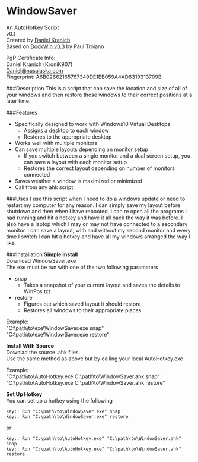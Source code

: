 # WindowSaver
An AutoHotkey Script  
v0.1  
Created by [Daniel Kranich](https://github.com/KroniK907)  
Based on [DockWin v0.3](https://autohotkey.com/board/topic/112113-dockwin-storerecall-window-positions/) by Paul Troiano  

PgP Certificate Info:  
Daniel Kranich (KroniK907)  
Daniel@nusalaska.com  
Fingerprint: A6B02662165767349DE1EB059A4AD6319313709B  

###Description
This is a script that can save the location and size of all of your windows and then restore those windows to their correct positions at a later time.

###Features
- Specifically designed to work with Windows10 Virtual Desktops
  - Assigns a desktop to each window
  - Restores to the appropriate desktop
- Works well with multiple monitors
- Can save multiple layouts depending on monitor setup
  - If you switch between a single monitor and a dual screen setup, you can save a layout with each monitor setup
  - Restores the correct layout depending on number of monitors connected
- Saves weather a window is maximized or minimized
- Call from any ahk script

###Uses
I use this script when I need to do a windows update or need to restart my computer for any reason. I can simply save my layout before shutdown and then when I have rebooted, I can re open all the programs I had running and hit a hotkey and have it all back the way it was before. I also have a laptop which I may or may not have connected to a secondary monitor. I can save a layout, with and without my second monitor and every time I switch I can hit a hotkey and have all my windows arranged the way I like. 

###Installation
**Simple Install**  
Download WindowSaver.exe  
The exe must be run with one of the two following paramaters  

- snap
  - Takes a snapshot of your current layout and saves the details to WinPos.txt
- restore
  - Figures out which saved layout it should restore
  - Restores all windows to their appropriate places

Example:  
"C:\path\to\exe\WindowSaver.exe snap"   
"C:\path\to\exe\WindowSaver.exe restore"

**Install With Source**  
Downlad the source .ahk files.  
Use the same method as above but by calling your local AutoHotkey.exe  

Example:  
"C:\path\to\AutoHotkey.exe C:\path\to\WindowSaver.ahk snap"  
"C:\path\to\AutoHotkey.exe C:\path\to\WindowSaver.ahk restore"  

**Set Up Hotkey**  
You can set up a hotkey using the following

    key:: Run "C:\path\to\WindowSaver.exe" snap
    key:: Run "C:\path\to\WindowSaver.exe" restore
    
or
  
    key:: Run "C:\path\to\AutoHotkey.exe" "C:\path\to\WindowSaver.ahk" snap
    key:: Run "C:\path\to\AutoHotkey.exe" "C:\path\to\WindowSaver.ahk" restore
